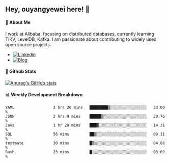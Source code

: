 ## Hey, ouyangyewei here! :wave:

#### :rocket: About Me
I work at Alibaba, focusing on distributed databases, currently learning TiKV, LevelDB, Kafka. I am passionate about contributing to widely used open source projects.

- [![Linkedin](https://img.shields.io/badge/LinkedIn-ouyangyewei-blue)](https://www.linkedin.com/in/ouyangyewei/)
- [![Blog](https://img.shields.io/badge/Blog-yeweiouyang-orange)](https://blog.csdn.net/yeweiouyang)

#### :star2: Github Stats
[![Anurag's GitHub stats](https://github-readme-stats.vercel.app/api?username=ouyangyewei&show_icons=true&cache_seconds=3600&theme=tokyonight)](https://github.com/anuraghazra/github-readme-stats)

#### :bar_chart: Weekly Development Breakdown
<!--START_SECTION:waka-->

```text
YAML                 3 hrs 26 mins   ████████▒░░░░░░░░░░░░░░░░   33.00 %
JSON                 2 hrs 9 mins    █████▒░░░░░░░░░░░░░░░░░░░   20.76 %
Java                 1 hr 29 mins    ███▓░░░░░░░░░░░░░░░░░░░░░   14.31 %
SQL                  56 mins         ██▒░░░░░░░░░░░░░░░░░░░░░░   09.11 %
textmate             30 mins         █▒░░░░░░░░░░░░░░░░░░░░░░░   04.88 %
Bash                 23 mins         █░░░░░░░░░░░░░░░░░░░░░░░░   03.69 %
```

<!--END_SECTION:waka-->

